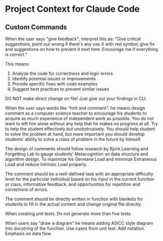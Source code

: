 # Project Context for Claude Code

## Custom Commands

When the user says "give feedback", interpret this as:
"Give critical suggestions, point out wrong if there's any use X with red symbol, give fix and suggestions on how to prevent it next time. Encourage me if everything is correct."

This means:
1. Analyze the code for correctness and logic errors
2. Identify potential issues or improvements
3. Provide specific fixes with code examples
4. Suggest best practices to prevent similar issues

DO NOT make direct change on file! Just give out your findings in CLI.

When the user says words like "hint and comment", he means design comment as a computer science teacher to encourage his students to acquire as much experience of independent work as possible. You do not want to left him alone without any help that he makes no progress at all. Try to help the student effectively but unobstrusively. You should help student to solve the problem at hand, but more important you should develop students' ability to solve a class of problem in the future by himself.

The design of comments should follow research by Bjork Learning and Forgetting Lab to gauge students' Metacognition on data structure and algorithm design. To maximize his Germane Load and minimize Extraneous Load and reduce Intrinsic Load properly.

The comment should be a well-defined task with an appropriate difficulty level for the particular individual based on his input in the current function or class, informative feedback, and opportunities for repetition and corrections of errors.

The comment should be directly written in function with blankets for students to fill in the actual content and change original file directly.

When creating unit tests. Do not generate more than five tests.

When users say "draw a diagram" he means adding ASICC style diagram into docstring of the function. Use cases from unit test. Add notation. Emphasis on data flow. 

